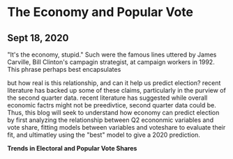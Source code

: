 # The Economy and Popular Vote
## Sept 18, 2020

"It's the economy, stupid." Such were the famous lines uttered by James Carville, Bill Clinton's campagin strategist, at campaign workers in 1992. This phrase perhaps best encapsulates 


but how real is this relationship, and can it help us predict election? 
recent literature has backed up some of these claims, particularly in the purview of the second quarter data. 
recent literature has suggested while overall economic factrs might not be preedivtice, second quarter data could be. 
Thus, this blog will seek to understand how economy can predict election by first analyzing the relationship between Q2 econonmic variables and vote share, fitting models between variables and voteshare to evaluate their fit, and ultimatley using the "best" model to give a 2020 prediction.  




**Trends in Electoral and Popular Vote Shares** 
